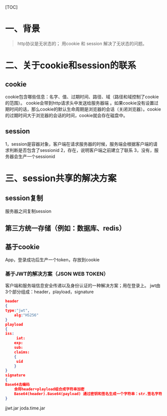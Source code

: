 [TOC]

# 一、背景

> http协议是无状态的；
> 用cookie 和 session 解决了无状态的问题。

# 二、关于cookie和session的联系

## cookie

cookie包含哪些信息：名字、值、过期时间、路径、域（路径和域控制了cookie的范围）。
cookie会带到http请求头中发送给服务器端 。如果cookie没有设置过期时间的话，那么cookie的默认生命周期是浏览器的会话（关闭浏览器）。cookie的过期时间大于浏览器的会话的时间，cookie就会存在磁盘中。

## session

1，session是容器对象，客户端在请求服务器的时候，服务端会根据客户端的请求判断是否包含了sessionid
2，存在，说明客户端之前建立了联系
3，没有，服务器会生产一个sessionid

# 三、session共享的解决方案

## session复制

服务器之间复制session

## 第三方统一存储（例如：数据库、redis）

## 基于cookie

App，登录成功后生产一个token，存放到cookie

### 基于JWT的解决方案（JSON WEB TOKEN）

客户端和服务端信息安全传递以及身份认证的一种解决方案；用在登录上。
jwt由3个部分组成：header，playload，signature

```json
header
{
type:"jwt",
    alg:"HS256"
}
playload
{
iss:
     iat:
    exp:
    sub:
    claims:
    {
     uid
    }
}
signature
{
Base64去编码
    会将header+playload组合成字符串加密
    Base64(header).Base64(payload) 通过密钥和签名生成一个字符串：str.签名字符串 = token
}
```

jjwt.jar
joda.time.jar